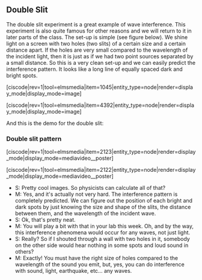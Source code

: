 ## Double Slit

The double slit experiment is a great example of wave interference.  This experiment is also quite famous for other reasons and we will return to it in later parts of the class. The set-up is simple (see figure below). We shine light on a screen with two holes (two slits) of a certain size and a certain distance apart. If the holes are very small compared to the wavelength of the incident light, then it is just as if we had two point sources separated by a small distance. So this is a very clean set-up and we can easily predict the interference pattern. It looks like a long line of equally spaced dark and bright spots.

[ciscode|rev=1|tool=elmsmedia|item=1045|entity_type=node|render=display_mode|display_mode=image]

[ciscode|rev=1|tool=elmsmedia|item=4392|entity_type=node|render=display_mode|display_mode=image]</div></div>

And this is the demo for the double slit:

### Double slit pattern

[ciscode|rev=1|tool=elmsmedia|item=2123|entity_type=node|render=display_mode|display_mode=mediavideo__poster]

[ciscode|rev=1|tool=elmsmedia|item=2122|entity_type=node|render=display_mode|display_mode=mediavideo__poster]

- S: Pretty cool images. So physicists can calculate all of that?
- M: Yes, and it's actually not very hard. The interference pattern is completely predicted. We can figure out the position of each bright and dark spots by just knowing the size and shape of the slits, the distance between them, and the wavelength of the incident wave.
- S: Ok, that's pretty neat.
- M: You will play a bit with that in your lab this week. Oh, and by the way, this interference phenomena would occur for any waves, not just light.
- S: Really? So if I shouted through a wall with two holes in it, somebody on the other side would hear nothing in some spots and loud sound in others?
- M: Exactly! You must have the right size of holes compared to the wavelength of the sound you emit, but, yes, you can do interference with sound, light, earthquake, etc... any waves.